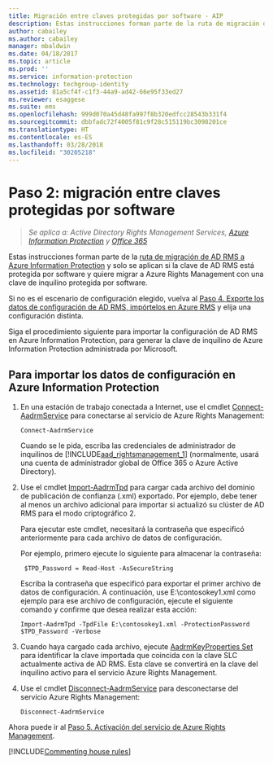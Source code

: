 ```yaml
---
title: Migración entre claves protegidas por software - AIP
description: Estas instrucciones forman parte de la ruta de migración de AD RMS a Azure Information Protection y solo se aplican si la clave de AD RMS está protegida por software y quiere migrar a Azure Rights Management con una clave de inquilino protegida por software.
author: cabailey
ms.author: cabailey
manager: mbaldwin
ms.date: 04/18/2017
ms.topic: article
ms.prod: ''
ms.service: information-protection
ms.technology: techgroup-identity
ms.assetid: 81a5cf4f-c1f3-44a9-ad42-66e95f33ed27
ms.reviewer: esaggese
ms.suite: ems
ms.openlocfilehash: 999d070a45d48fa997f8b320edfcc28543b331f4
ms.sourcegitcommit: dbbfadc72f4005f81c9f28c515119bc3098201ce
ms.translationtype: HT
ms.contentlocale: es-ES
ms.lasthandoff: 03/28/2018
ms.locfileid: "30205218"
---
```

# <a name="step-2-software-protected-key-to-software-protected-key-migration"></a>Paso 2: migración entre claves protegidas por software

>*Se aplica a: Active Directory Rights Management Services, [Azure Information Protection](https://azure.microsoft.com/pricing/details/information-protection) y [Office 365](http://download.microsoft.com/download/E/C/F/ECF42E71-4EC0-48FF-AA00-577AC14D5B5C/Azure_Information_Protection_licensing_datasheet_EN-US.pdf)*


Estas instrucciones forman parte de la [ruta de migración de AD RMS a Azure Information Protection](migrate-from-ad-rms-to-azure-rms.md) y solo se aplican si la clave de AD RMS está protegida por software y quiere migrar a Azure Rights Management con una clave de inquilino protegida por software. 

Si no es el escenario de configuración elegido, vuelva al [Paso 4. Exporte los datos de configuración de AD RMS, impórtelos en Azure RMS](migrate-from-ad-rms-phase2.md#step-4-export-configuration-data-from-ad-rms-and-import-it-to-azure-information-protection) y elija una configuración distinta.

Siga el procedimiento siguiente para importar la configuración de AD RMS en Azure Information Protection, para generar la clave de inquilino de Azure Information Protection administrada por Microsoft.

## <a name="to-import-the-configuration-data-to-azure-information-protection"></a>Para importar los datos de configuración en Azure Information Protection

1. En una estación de trabajo conectada a Internet, use el cmdlet [Connect-AadrmService](/powershell/aadrm/vlatest/connect-aadrmservice) para conectarse al servicio de Azure Rights Management:

    ```
    Connect-AadrmService
    ```
    Cuando se le pida, escriba las credenciales de administrador de inquilinos de [!INCLUDE[aad_rightsmanagement_1](../includes/aad_rightsmanagement_1_md.md)] (normalmente, usará una cuenta de administrador global de Office 365 o Azure Active Directory).

2. Use el cmdlet [Import-AadrmTpd](/powershell/aadrm/vlatest/import-aadrmtpd) para cargar cada archivo del dominio de publicación de confianza (.xml) exportado. Por ejemplo, debe tener al menos un archivo adicional para importar si actualizó su clúster de AD RMS para el modo criptográfico 2. 
    
    Para ejecutar este cmdlet, necesitará la contraseña que especificó anteriormente para cada archivo de datos de configuración. 
    
    Por ejemplo, primero ejecute lo siguiente para almacenar la contraseña:
    
        $TPD_Password = Read-Host -AsSecureString
    
    Escriba la contraseña que especificó para exportar el primer archivo de datos de configuración. A continuación, use E:\contosokey1.xml como ejemplo para ese archivo de configuración, ejecute el siguiente comando y confirme que desea realizar esta acción:
    ```
    Import-AadrmTpd -TpdFile E:\contosokey1.xml -ProtectionPassword $TPD_Password -Verbose
    ```
    
3. Cuando haya cargado cada archivo, ejecute [AadrmKeyProperties Set](/powershell/module/aadrm/set-aadrmkeyproperties) para identificar la clave importada que coincida con la clave SLC actualmente activa de AD RMS. Esta clave se convertirá en la clave del inquilino activo para el servicio Azure Rights Management.

4.  Use el cmdlet [Disconnect-AadrmService](/powershell/aadrm/vlatest/disconnect-aadrmservice) para desconectarse del servicio Azure Rights Management:

    ```
    Disconnect-AadrmService
    ```

Ahora puede ir al [Paso 5. Activación del servicio de Azure Rights Management](migrate-from-ad-rms-phase2.md#step-5-activate-the-azure-rights-management-service).

[!INCLUDE[Commenting house rules](../includes/houserules.md)]

